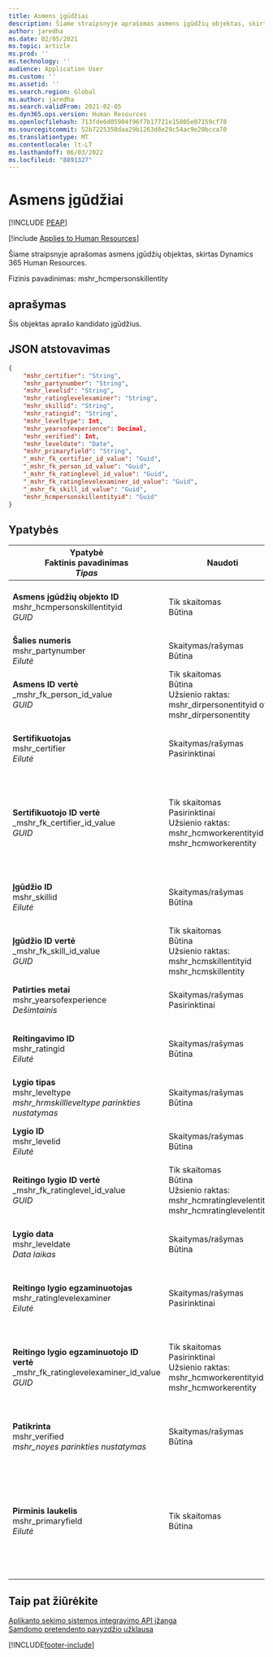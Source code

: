 ```yaml
---
title: Asmens įgūdžiai
description: Šiame straipsnyje aprašomas asmens įgūdžių objektas, skirtas Dynamics 365 Human Resources.
author: jaredha
ms.date: 02/05/2021
ms.topic: article
ms.prod: ''
ms.technology: ''
audience: Application User
ms.custom: ''
ms.assetid: ''
ms.search.region: Global
ms.author: jaredha
ms.search.validFrom: 2021-02-05
ms.dyn365.ops.version: Human Resources
ms.openlocfilehash: 713fde6d05904f96f7b17721e15805e07159cf78
ms.sourcegitcommit: 52b7225350daa29b1263d8e29c54ac9e20bcca70
ms.translationtype: MT
ms.contentlocale: lt-LT
ms.lasthandoff: 06/03/2022
ms.locfileid: "8891327"
---
```

# <a name="person-skill"></a>Asmens įgūdžiai


[!INCLUDE [PEAP](../includes/peap-1.md)]

[!include [Applies to Human Resources](../includes/applies-to-hr.md)]

Šiame straipsnyje aprašomas asmens įgūdžių objektas, skirtas Dynamics 365 Human Resources.

Fizinis pavadinimas: mshr_hcmpersonskillentity

## <a name="description"></a>aprašymas

Šis objektas aprašo kandidato įgūdžius.

## <a name="json-representation"></a>JSON atstovavimas

```json
{
    "mshr_certifier": "String",
    "mshr_partynumber": "String",
    "mshr_levelid": "String",
    "mshr_ratinglevelexaminer": "String",
    "mshr_skillid": "String",
    "mshr_ratingid": "String",
    "mshr_leveltype": Int,
    "mshr_yearsofexperience": Decimal,
    "mshr_verified": Int,
    "mshr_leveldate": "Date",
    "mshr_primaryfield": "String",
    "_mshr_fk_certifier_id_value": "Guid",
    "_mshr_fk_person_id_value": "Guid",
    "_mshr_fk_ratinglevel_id_value": "Guid",
    "_mshr_fk_ratinglevelexaminer_id_value": "Guid",
    "_mshr_fk_skill_id_value": "Guid",
    "mshr_hcmpersonskillentityid": "Guid"
}
```

## <a name="properties"></a>Ypatybės

| Ypatybė<br>**Faktinis pavadinimas**<br>**_Tipas_** | Naudoti | aprašymas |
| --- | --- | --- |
| **Asmens įgūdžių objekto ID**<br>mshr_hcmpersonskillentityid<br>*GUID* | Tik skaitomas<br>Būtina | Sistemos sukurtas unikalus identifikatorius objekto įrašui. |
| **Šalies numeris**<br>mshr_partynumber<br>*Eilutė* | Skaitymas/rašymas<br>Būtina |   Susijusios šalies (asmens) įrašo ID. |
| **Asmens ID vertė**<br>_mshr_fk_person_id_value<br>*GUID* | Tik skaitomas<br>Būtina<br>Užsienio raktas: mshr_dirpersonentityid of mshr_dirpersonentity | Sistemos sukurtas šalies (asmens) identifikatoriaus objekto įrašas. |
| **Sertifikuotojas**<br>mshr_certifier<br>*Eilutė* | Skaitymas/rašymas<br>Pasirinktinai | Asmens numeris darbuotojo, kuris sertifikavo šį įgūdį. |
| **Sertifikuotojo ID vertė**<br>_mshr_fk_certifier_id_value<br>*GUID* | Tik skaitomas<br>Pasirinktinai<br>Užsienio raktas: mshr_hcmworkerentityid mshr_hcmworkerentity | Sistemos sukurtas unikalus identifikatorius darbuotojo įrašo darbuotojui, kuris sertifikato įgūdį. |
| **Įgūdžio ID**<br>mshr_skillid<br>*Eilutė* | Skaitymas/rašymas<br>Būtina | Įgūdžio nustatyto „Human Resources“ identifikatorius. |
| **Įgūdžio ID vertė**<br>_mshr_fk_skill_id_value<br>*GUID* | Tik skaitomas<br>Būtina<br>Užsienio raktas: mshr_hcmskillentityid mshr_hcmskillentity | Sistemos sukurtas šalies pasirinkto įgūdžio identifikatorius. |
| **Patirties metai**<br>mshr_yearsofexperience<br>*Dešimtainis* | Skaitymas/rašymas<br>Pasirinktinai | Patirties metai, kuriuos kandidatas turi šį įgūdį. |
| **Reitingavimo ID**<br>mshr_ratingid<br>*Eilutė* | Skaitymas/rašymas<br>Būtina | Reitingavimo skalės tipas. Šiame objektui vertė yra **Įgūdžiai**. |
| **Lygio tipas**<br>mshr_leveltype<br>*mshr_hrmskillleveltype parinkties nustatymas* | Skaitymas/rašymas<br>Būtina | Kategorizavimo tipas lygiui, kuris priskirtas įgūdžiui. |
| **Lygio ID**<br>mshr_levelid<br>*Eilutė* | Skaitymas/rašymas<br>Būtina | Reitingo lygio ID kandidatui, kuris turi šį įgūdį. |
| **Reitingo lygio ID vertė**<br>_mshr_fk_ratinglevel_id_value<br>*GUID* | Tik skaitomas<br>Būtina<br>Užsienio raktas: mshr_hcmratinglevelentityid mshr_hcmratinglevelentity | Sistemos sukurtas reitingo lygio identifikatorius. |
| **Lygio data**<br>mshr_leveldate<br>*Data laikas* | Skaitymas/rašymas<br>Būtina | Data, kurią kandidatas buvo reitinguotas šiam įgūdžiui. |
| **Reitingo lygio egzaminuotojas**<br>mshr_ratinglevelexaminer<br>*Eilutė* | Skaitymas/rašymas<br>Pasirinktinai | Asmens numeris darbuotojo, kuris reitingavo kandidatą. |
| **Reitingo lygio egzaminuotojo ID vertė**<br>_mshr_fk_ratinglevelexaminer_id_value<br>*GUID* | Tik skaitomas<br>Pasirinktinai<br>Užsienio raktas: mshr_hcmworkerentityid mshr_hcmworkerentity | Sistemos sukurtas identifikatorius darbuotojui, kuris egzaminavo kandidato įgūdžių lygį. |
| **Patikrinta**<br>mshr_verified<br>*mshr_noyes parinkties nustatymas* | Skaitymas/rašymas<br>Būtina | Rodo, ar įvertintas įgūdžio lygis buvo patvirtintas. |
| **Pirminis laukelis**<br>mshr_primaryfield<br>*Eilutė* | Tik skaitomas<br>Būtina | Laukelis, kuris turi būti naudojamas kaip objekto įrašo identifikatorius. Šalies numerio, lygio tipo, įgūdžio ID ir lygio datos derinys. |

## <a name="see-also"></a>Taip pat žiūrėkite

[Aplikanto sekimo sistemos integravimo API įžanga](hr-admin-integration-ats-api-introduction.md)<br>
[Samdomo pretendento pavyzdžio užklausa](hr-admin-integration-ats-api-candidate-to-hire-example-query.md)



[!INCLUDE[footer-include](../includes/footer-banner.md)]

